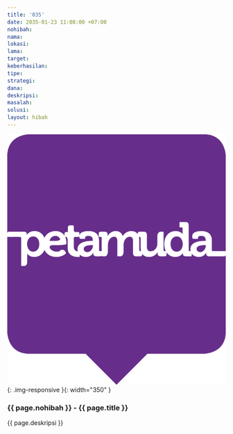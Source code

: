 ```yaml
---
title: '035'
date: 2035-01-23 11:08:00 +07:00
nohibah:
nama:
lokasi:
lama:
target:
keberhasilan:
tipe:
strategi:
dana:
deskripsi:
masalah:
solusi:
layout: hibah
---
```


![035](/static/img/hibahcms/035.png){: .img-responsive }{: width="350" }

### {{ page.nohibah }} - {{ page.title }}

{{ page.deskripsi }}
